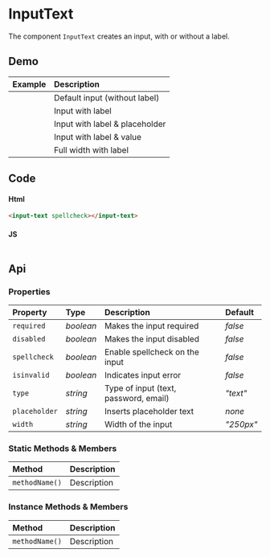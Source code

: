# InputText

The component `InputText` creates an input, with or without a label.

## Demo

| Example | Description |
| :--- | :--- |
| <input-text></input-text> | Default input (without label) |
| <input-text label="label"></input-text> | Input with label |
| <input-text label="label" placeholder="Type something"></input-text> | Input with label & placeholder |
| <input-text label="label" value="Value"></input-text> | Input with label & value |
| <input-text width="100%" label="Full Width"></input-text> | Full width with label |

## Code

#### Html
```html
<input-text spellcheck></input-text>
```

#### JS
```js

```

## Api

### Properties

| Property | Type | Description | Default |
| :--- | :--- | :--- | :--- |
| `required` | *boolean* | Makes the input required | *false* |
| `disabled` | *boolean* | Makes the input disabled | *false* |
| `spellcheck` | *boolean* | Enable spellcheck on the input | *false* |
| `isinvalid` | *boolean* | Indicates input error | *false* |
| `type` | *string* | Type of input (text, password, email) | *"text"* |
| `placeholder` | *string* | Inserts placeholder text | *none* |
| `width` | *string* | Width of the input | *"250px"* |

### Static Methods & Members

| Method | Description |
| :--- | :--- |
| `methodName()` | Description |

### Instance Methods & Members

| Method | Description |
| :--- | :--- |
| `methodName()` | Description |
